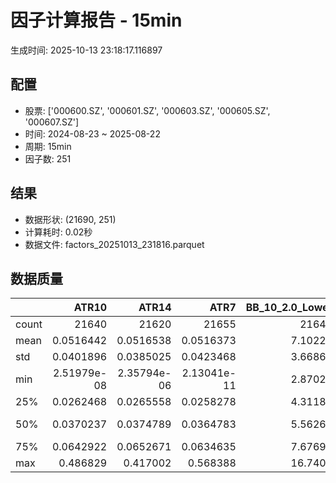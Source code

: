 # 因子计算报告 - 15min

生成时间: 2025-10-13 23:18:17.116897

## 配置

- 股票: ['000600.SZ', '000601.SZ', '000603.SZ', '000605.SZ', '000607.SZ']
- 时间: 2024-08-23 ~ 2025-08-22
- 周期: 15min
- 因子数: 251

## 结果

- 数据形状: (21690, 251)
- 计算耗时: 0.02秒
- 数据文件: factors_20251013_231816.parquet

## 数据质量

|       |           ATR10 |           ATR14 |            ATR7 |   BB_10_2.0_Lower |   BB_10_2.0_Middle |   BB_10_2.0_Upper |   BB_10_2.0_Width |   BB_15_2.0_Lower |   BB_15_2.0_Middle |   BB_15_2.0_Upper |   BB_15_2.0_Width |   BB_20_2.0_Lower |   BB_20_2.0_Middle |   BB_20_2.0_Upper |   BB_20_2.0_Width |     BOLB_20 |       CCI10 |       CCI14 |       CCI20 |       EMA12 |       EMA15 |       EMA20 |        EMA3 |        EMA5 |        EMA8 |     FIXLB10 |      FIXLB3 |      FIXLB5 |      FIXLB8 |      FMAX10 |      FMAX15 |      FMAX20 |       FMAX5 |     FMEAN10 |     FMEAN15 |     FMEAN20 |      FMEAN5 |      FMIN10 |      FMIN15 |      FMIN20 |       FMIN5 |      FSTD10 |      FSTD15 |      FSTD20 |       FSTD5 |     LEXLB10 |      LEXLB3 |      LEXLB5 |      LEXLB8 |        MA10 |        MA15 |        MA20 |         MA3 |         MA5 |         MA8 |          MACD |   MACD_12_26_9 |     MACD_6_13_4 |     MACD_8_17_5 |       MACD_HIST |    MACD_SIGNAL |    MEANLB10 |     MEANLB3 |     MEANLB5 |     MEANLB8 |        MSTD10 |        MSTD15 |         MSTD5 |      Momentum1 |     Momentum10 |     Momentum12 |     Momentum15 |     Momentum20 |      Momentum3 |      Momentum5 |      Momentum8 |               OBV |   OBV_SMA10 |   OBV_SMA15 |   OBV_SMA20 |    OBV_SMA5 |   Position10 |   Position12 |   Position15 |   Position20 |   Position25 |   Position30 |    Position5 |    Position8 |        RAND |      RANDNX |       RANDX |       RPROB |     RPROBCX |     RPROBNX |      RPROBX |         RSI |       RSI10 |       RSI14 |         RSI7 |        STCX |          STOCH |     STOCH_10_14 |     STOCH_14_20 |      STOCH_7_10 |         STX |   TA_ADXR_14 |   TA_ADX_14 |   TA_APO_fastperiod12_matype0_slowperiod26 |   TA_AROONOSC_14 |   TA_AROON_14_down |   TA_AROON_14_up |   TA_CCI_14 |   TA_CDL2CROWS |   TA_CDL3BLACKCROWS |   TA_CDL3INSIDE |   TA_CDL3LINESTRIKE |   TA_CDL3OUTSIDE |   TA_CDL3STARSINSOUTH |   TA_CDL3WHITESOLDIERS |   TA_CDLABANDONEDBABY |   TA_CDLADVANCEBLOCK |   TA_CDLBELTHOLD |   TA_CDLBREAKAWAY |   TA_CDLCLOSINGMARUBOZU |   TA_CDLCONCEALBABYSWALL |   TA_CDLCOUNTERATTACK |   TA_CDLDARKCLOUDCOVER |   TA_CDLDOJI |   TA_CDLDOJISTAR |   TA_CDLDRAGONFLYDOJI |   TA_CDLENGULFING |   TA_CDLEVENINGDOJISTAR |   TA_CDLEVENINGSTAR |   TA_CDLGAPSIDESIDEWHITE |   TA_CDLGRAVESTONEDOJI |   TA_CDLHAMMER |   TA_CDLHANGINGMAN |   TA_CDLHARAMI |   TA_CDLHARAMICROSS |   TA_CDLHIGHWAVE |   TA_CDLHIKKAKE |   TA_CDLHOMINGPIGEON |   TA_CDLIDENTICAL3CROWS |   TA_CDLINNECK |   TA_CDLINVERTEDHAMMER |   TA_CDLKICKING |   TA_CDLKICKINGBYLENGTH |   TA_CDLLADDERBOTTOM |   TA_CDLLONGLEGGEDDOJI |   TA_CDLLONGLINE |   TA_CDLMARUBOZU |   TA_CDLMATCHINGLOW |   TA_CDLMATHOLD |   TA_CDLMORNINGDOJISTAR |   TA_CDLMORNINGSTAR |   TA_CDLONNECK |   TA_CDLPIERCING |   TA_CDLRICKSHAWMAN |   TA_CDLRISEFALL3METHODS |   TA_CDLSEPARATINGLINES |   TA_CDLSHOOTINGSTAR |   TA_CDLSHORTLINE |   TA_CDLSPINNINGTOP |   TA_CDLSTALLEDPATTERN |   TA_CDLSTICKSANDWICH |   TA_CDLTAKURI |   TA_CDLTASUKIGAP |   TA_CDLTHRUSTING |   TA_CDLTRISTAR |   TA_CDLUNIQUE3RIVER |   TA_CDLUPSIDEGAP2CROWS |   TA_CDLXSIDEGAP3METHODS |   TA_DEMA_10 |   TA_DEMA_20 |   TA_DEMA_5 |    TA_DX_14 |   TA_EMA_10 |   TA_EMA_20 |   TA_EMA_30 |    TA_EMA_5 |   TA_EMA_60 |   TA_KAMA_10 |   TA_KAMA_20 |   TA_MFI_14 |   TA_MIDPRICE_10 |   TA_MIDPRICE_20 |   TA_MIDPRICE_5 |   TA_MOM_10 |   TA_ROCP_10 |   TA_ROCR100_10 |   TA_ROCR_10 |    TA_ROC_10 |   TA_RSI_14 |      TA_SAR |   TA_SMA_10 |   TA_SMA_20 |   TA_SMA_30 |    TA_SMA_5 |   TA_SMA_60 |   TA_STOCHF_D |   TA_STOCHF_K |   TA_STOCHRSI_fastd_period3_fastk_period5_timeperiod14_D |   TA_STOCHRSI_fastd_period3_fastk_period5_timeperiod14_K |   TA_STOCH_D |   TA_STOCH_K |    TA_T3_10 |    TA_T3_20 |     TA_T3_5 |   TA_TEMA_10 |   TA_TEMA_20 |   TA_TEMA_5 |   TA_TRIMA_10 |   TA_TRIMA_20 |   TA_TRIMA_5 |   TA_TRIX_14 |   TA_ULTOSC_timeperiod17_timeperiod214_timeperiod328 |   TA_WILLR_14 |   TA_WMA_10 |   TA_WMA_20 |    TA_WMA_5 |      TRENDLB10 |      TRENDLB3 |      TRENDLB5 |       TRENDLB8 |        Trend10 |       Trend12 |       Trend15 |       Trend20 |       Trend25 |        Trend5 |         Trend8 |      VWAP10 |      VWAP15 |      VWAP20 |      VWAP25 |      VWAP30 |   Volume_Momentum10 |   Volume_Momentum15 |   Volume_Momentum20 |   Volume_Momentum25 |   Volume_Momentum30 |   Volume_Ratio10 |   Volume_Ratio15 |   Volume_Ratio20 |   Volume_Ratio25 |   Volume_Ratio30 |    WILLR14 |    WILLR18 |    WILLR21 |     WILLR9 |
|:------|----------------:|----------------:|----------------:|------------------:|-------------------:|------------------:|------------------:|------------------:|-------------------:|------------------:|------------------:|------------------:|-------------------:|------------------:|------------------:|------------:|------------:|------------:|------------:|------------:|------------:|------------:|------------:|------------:|------------:|------------:|------------:|------------:|------------:|------------:|------------:|------------:|------------:|------------:|------------:|------------:|------------:|------------:|------------:|------------:|------------:|------------:|------------:|------------:|------------:|------------:|------------:|------------:|------------:|------------:|------------:|------------:|------------:|------------:|------------:|--------------:|---------------:|----------------:|----------------:|----------------:|---------------:|------------:|------------:|------------:|------------:|--------------:|--------------:|--------------:|---------------:|---------------:|---------------:|---------------:|---------------:|---------------:|---------------:|---------------:|------------------:|------------:|------------:|------------:|------------:|-------------:|-------------:|-------------:|-------------:|-------------:|-------------:|-------------:|-------------:|------------:|------------:|------------:|------------:|------------:|------------:|------------:|------------:|------------:|------------:|-------------:|------------:|---------------:|----------------:|----------------:|----------------:|------------:|-------------:|------------:|-------------------------------------------:|-----------------:|-------------------:|-----------------:|------------:|---------------:|--------------------:|----------------:|--------------------:|-----------------:|----------------------:|-----------------------:|----------------------:|---------------------:|-----------------:|------------------:|------------------------:|-------------------------:|----------------------:|-----------------------:|-------------:|-----------------:|----------------------:|------------------:|------------------------:|--------------------:|-------------------------:|-----------------------:|---------------:|-------------------:|---------------:|--------------------:|-----------------:|----------------:|---------------------:|------------------------:|---------------:|-----------------------:|----------------:|------------------------:|---------------------:|-----------------------:|-----------------:|-----------------:|--------------------:|----------------:|------------------------:|--------------------:|---------------:|-----------------:|--------------------:|-------------------------:|------------------------:|---------------------:|------------------:|--------------------:|-----------------------:|----------------------:|---------------:|------------------:|------------------:|----------------:|---------------------:|------------------------:|-------------------------:|-------------:|-------------:|------------:|------------:|------------:|------------:|------------:|------------:|------------:|-------------:|-------------:|------------:|-----------------:|-----------------:|----------------:|------------:|-------------:|----------------:|-------------:|-------------:|------------:|------------:|------------:|------------:|------------:|------------:|------------:|--------------:|--------------:|---------------------------------------------------------:|---------------------------------------------------------:|-------------:|-------------:|------------:|------------:|------------:|-------------:|-------------:|------------:|--------------:|--------------:|-------------:|-------------:|-----------------------------------------------------:|--------------:|------------:|------------:|------------:|---------------:|--------------:|--------------:|---------------:|---------------:|--------------:|--------------:|--------------:|--------------:|--------------:|---------------:|------------:|------------:|------------:|------------:|------------:|--------------------:|--------------------:|--------------------:|--------------------:|--------------------:|-----------------:|-----------------:|-----------------:|-----------------:|-----------------:|-----------:|-----------:|-----------:|-----------:|
| count | 21640           | 21620           | 21655           |       21645       |        21645       |       21645       |       21645       |       21620       |        21620       |       21620       |       21620       |       21595       |        21595       |       21595       |       21595       | 21690       | 21600       | 21560       | 21500       | 21690       | 21690       | 21690       | 21690       | 21690       | 21690       | 21690       | 21690       | 21690       | 21690       | 21645       | 21620       | 21595       | 21670       | 21690       | 21690       | 21690       | 21690       | 21690       | 21690       | 21690       | 21690       | 21690       | 21690       | 21690       | 21690       | 21690       | 21690       | 21690       | 21690       | 21645       | 21620       | 21595       | 21680       | 21670       | 21655       | 21525         |  21525         | 21615           | 21590           | 21525           | 21525          | 21690       | 21690       | 21690       | 21690       | 21645         | 21620         | 21670         | 21640          | 21640          | 21640          | 21640          | 21640          | 21640          | 21640          | 21640          |   21690           | 21645       | 21620       | 21595       | 21670       | 21645        | 21635        | 21620        | 21595        | 21570        | 21545        | 21670        | 21655        | 21690       | 21690       | 21690       | 21690       | 21690       | 21690       | 21690       | 21620       | 21640       | 21620       | 21655        | 21690       | 21605          | 21515           | 21435           | 21570           | 21690       |  21555       | 21555       |                                21635       |      21690       |        21690       |      21690       | 21560       |          21690 |       21690         |    21690        |      21690          |     21690        |            21675      |          21690         |         21690         |         21690        |     21690        |             21690 |            21690        |                    21690 |        21690          |          21690         |   21690      |     21690        |           21690       |       21690       |            21690        |        21690        |             21690        |            21690       |    21690       |        21690       |   21690        |        21690        |       21690      |     21690       |        21690         |            21690        |  21690         |            21690       |           21690 |                   21690 |       21690          |             21690      |       21690      |     21690        |         21690       |           21690 |           21690         |       21690         |  21690         |    21690         |          21690      |           21690          |             21690       |         21690        |        21690      |          21690      |           21690        |         21690         |    21690       |     21690         |      21690        |   21690         |                21690 |                   21690 |           21690          |  21690       |  21690       | 21690       | 21690       | 21690       | 21690       | 21690       | 21690       | 21690       |  21645       |  21595       | 21690       |      21690       |      21690       |     21690       | 21690       |  21690       |     21690       |  21690       | 21640        | 21620       | 21690       | 21645       | 21595       | 21545       | 21670       | 21395       |   21690       |   21690       |                                              21690       |                                              21690       |  21690       |  21690       | 21690       | 21690       | 21690       |  21690       |  21690       | 21690       |   21645       |   21595       |  21670       |  21690       |                                          21690       |    21625      | 21645       | 21595       | 21670       | 21645          | 21680         | 21670         | 21655          | 21645          | 21635         | 21620         | 21595         | 21570         | 21670         | 21655          | 21595       | 21595       | 21595       | 21595       | 21595       |      21640          |      21640          |      21640          |      21640          |      21640          |      21690       |      21690       |      21690       |      21690       |      21690       | 21625      | 21605      | 21590      | 21650      |
| mean  |     0.0516442   |     0.0516538   |     0.0516373   |           7.10225 |            7.11118 |           7.12011 |           7.11118 |           7.10023 |            7.11163 |           7.12303 |           7.11163 |           7.09857 |            7.11208 |           7.1256  |           7.11208 |     7.11037 |     2.26509 |     3.32978 |     4.66687 |     7.10646 |     7.1054  |     7.10365 |     7.10966 |     7.10894 |     7.10788 |     7.11037 |     7.11037 |     7.11037 |     7.11037 |     7.11118 |     7.11163 |     7.11208 |     7.11073 |     7.11037 |     7.11037 |     7.11037 |     7.11037 |     7.11037 |     7.11037 |     7.11037 |     7.11037 |     7.11037 |     7.11037 |     7.11037 |     7.11037 |     7.11037 |     7.11037 |     7.11037 |     7.11037 |     7.11118 |     7.11163 |     7.11208 |     7.11054 |     7.11073 |     7.111   |     0.0049647 |      0.0049647 |     0.00250727  |     0.00321144  |     2.19879e-05 |     0.00494271 |     7.11037 |     7.11037 |     7.11037 |     7.11037 |     0.0470583 |     0.059     |     0.0322555 |     0.00134323 |     0.00134323 |     0.00134323 |     0.00134323 |     0.00134323 |     0.00134323 |     0.00134323 |     0.00134323 |       1.45904e+06 |     7.11118 |     7.11163 |     7.11208 |     7.11073 |     0.475413 |     0.47828  |     0.481748 |     0.483503 |     0.484356 |     0.484943 |     0.472073 |     0.472813 |     7.11037 |     7.11037 |     7.11037 |     7.11037 |     7.11037 |     7.11037 |     7.11037 |    51.0327  |    50.9614  |    51.0327  |    50.818    |     7.11037 |    48.0746     |    47.5473      |    48.0584      |    47.2318      |     7.11037 |     30.5977  |    30.5977  |                                    7.11136 |          7.11037 |            7.11037 |          7.11037 |     3.32978 |              0 |          -0.0184417 |       -0.087598 |         -0.00922084 |        -0.585523 |               50.0549 |              0.0368834 |            -0.0230521 |            -0.350392 |        -0.133702 |                 0 |               -0.673121 |                        0 |            0.00922084 |             -0.0599355 |      29.0364 |        -0.184417 |               3.39788 |          -4.95159 |               -0.152144 |           -0.189027 |                 0.087598 |                3.84509 |        1.80267 |           -2.11157 |      -0.366067 |           -0.603965 |          10.7699 |         0.76994 |            0.0461042 |               -0.124481 |     -0.0737667 |                1.11572 |               0 |                       0 |           0.00461042 |                19.894  |          -1.0604 |        -0.101429 |             2.33287 |               0 |               0.0461042 |           0.0968188 |     -0.0968188 |        0.0184417 |             10.7746 |               0.00461042 |                -1.18949 |            -0.272015 |            8.0959 |             10.687  |              -0.129092 |             0.0783771 |        3.46704 |        -0.0230521 |         -0.101429 |      -0.0184417 |                    0 |                       0 |               0.00922084 |      7.10717 |      7.10365 |     7.10894 |     7.11037 |     7.10717 |     7.10365 |     7.10017 |     7.10894 |     7.0899  |      7.11118 |      7.11208 |     7.11037 |          7.11037 |          7.11037 |         7.11037 |     7.11037 |      7.11037 |         7.11037 |      7.11037 |     0.134323 |    51.0327  |     7.11037 |     7.11118 |     7.11208 |     7.11303 |     7.11073 |     7.11618 |       7.11037 |       7.11037 |                                                  7.11037 |                                                  7.11037 |      7.11037 |      7.11037 |     7.11037 |     7.11037 |     7.11037 |      7.10717 |      7.10365 |     7.10894 |       7.11118 |       7.11208 |      7.11073 |      7.11037 |                                              7.11037 |      -50.9384 |     7.11118 |     7.11208 |     7.11073 |     0.00100212 |    -0.0165295 |    -0.0154369 |    -0.00612373 |     0.00100212 |     0.0114693 |     0.0244808 |     0.0408506 |     0.0551017 |    -0.0154369 |    -0.00612373 |     7.04273 |     7.04273 |     7.04273 |     7.04273 |     7.04273 |          0.00134323 |          0.00134323 |          0.00134323 |          0.00134323 |          0.00134323 |          7.11037 |          7.11037 |          7.11037 |          7.11037 |          7.11037 |   -50.9384 |   -51.0744 |   -51.0503 |   -50.939  |
| std   |     0.0401896   |     0.0385025   |     0.0423468   |           3.66862 |            3.67327 |           3.67796 |           3.67327 |           3.66683 |            3.67276 |           3.67873 |           3.67276 |           3.66526 |            3.67224 |           3.67927 |           3.67224 |     3.67429 |    95.3451  |    93.1166  |    93.5086  |     3.67165 |     3.67095 |     3.66978 |     3.67373 |     3.67326 |     3.67257 |     3.67429 |     3.67429 |     3.67429 |     3.67429 |     3.67327 |     3.67276 |     3.67224 |     3.6738  |     3.67429 |     3.67429 |     3.67429 |     3.67429 |     3.67429 |     3.67429 |     3.67429 |     3.67429 |     3.67429 |     3.67429 |     3.67429 |     3.67429 |     3.67429 |     3.67429 |     3.67429 |     3.67429 |     3.67327 |     3.67276 |     3.67224 |     3.67402 |     3.6738  |     3.67348 |     0.0666327 |      0.0666327 |     0.04587     |     0.0517052   |     0.0184927   |     0.0633438  |     3.67429 |     3.67429 |     3.67429 |     3.67429 |     0.0643596 |     0.074134  |     0.0510455 |     0.0223306  |     0.0223306  |     0.0223306  |     0.0223306  |     0.0223306  |     0.0223306  |     0.0223306  |     0.0223306  |       1.39153e+06 |     3.67327 |     3.67276 |     3.67224 |     3.6738  |     0.298527 |     0.2977   |     0.296433 |     0.296108 |     0.295585 |     0.295122 |     0.305254 |     0.300136 |     3.67429 |     3.67429 |     3.67429 |     3.67429 |     3.67429 |     3.67429 |     3.67429 |    13.9468  |    15.9895  |    13.9468  |    18.466    |     3.67429 |    27.5941     |    19.2302      |    19.4697      |    19.2379      |     3.67429 |     13.0731  |    13.0731  |                                    3.67307 |          3.67429 |            3.67429 |          3.67429 |    93.1166  |              0 |           1.35791   |        7.02325  |          1.358      |        10.9542   |               26.6872 |              1.92019   |             1.51815   |             5.90915  |        42.605    |                 0 |               40.5198   |                        0 |            4.80136    |              2.44749   |      45.3941 |        11.7986   |              18.1179  |          31.1492  |                3.89768  |            4.34371  |                 9.62632  |               19.2287  |       13.3051  |           14.3773  |      32.1432   |           24.3771   |          35.1152 |        27.1752  |            2.14674   |                3.52608  |      2.71506   |               10.5039  |               0 |                       0 |           0.679001   |                39.9212 |          38.0949 |        28.0457   |            15.0949  |               0 |               2.14674   |           3.11014   |      3.11014   |        1.35791   |             31.0066 |               1.17608    |                11.8182  |             5.20853  |           44.9888 |             37.9659 |               3.5907   |             2.79856   |       18.2948  |         2.03692   |          3.18325  |       5.1712    |                    0 |                       0 |               2.35216    |      3.67211 |      3.66978 |     3.67326 |     3.67429 |     3.67211 |     3.66978 |     3.6674  |     3.67326 |     3.66026 |      3.67327 |      3.67224 |     3.67429 |          3.67429 |          3.67429 |         3.67429 |     3.67429 |      3.67429 |         3.67429 |      3.67429 |     2.23306  |    13.9468  |     3.67429 |     3.67327 |     3.67224 |     3.67119 |     3.6738  |     3.66791 |       3.67429 |       3.67429 |                                                  3.67429 |                                                  3.67429 |      3.67429 |      3.67429 |     3.67429 |     3.67429 |     3.67429 |      3.67211 |      3.66978 |     3.67326 |       3.67327 |       3.67224 |      3.6738  |      3.67429 |                                              3.67429 |       29.7142 |     3.67327 |     3.67224 |     3.6738  |     1.18386    |     0.820248  |     1.00412   |     1.12993    |     1.18386    |     1.22242   |     1.26936   |     1.31108   |     1.32425   |     1.00412   |     1.12993    |     3.68501 |     3.68501 |     3.68501 |     3.68501 |     3.68501 |          0.0223306  |          0.0223306  |          0.0223306  |          0.0223306  |          0.0223306  |          3.67429 |          3.67429 |          3.67429 |          3.67429 |          3.67429 |    29.7142 |    29.6222 |    29.6336 |    30.0237 |
| min   |     2.51979e-08 |     2.35794e-06 |     2.13041e-11 |           2.87026 |            2.872   |           2.87374 |           2.872   |           2.87486 |            2.87733 |           2.87981 |           2.87733 |           2.87961 |            2.8825  |           2.88539 |           2.8825  |     2.85    |  -666.651   |  -629.876   |  -709.805   |     2.87608 |     2.87973 |     2.88543 |     2.86307 |     2.86742 |     2.87137 |     2.85    |     2.85    |     2.85    |     2.85    |     2.872   |     2.87733 |     2.8825  |     2.868   |     2.85    |     2.85    |     2.85    |     2.85    |     2.85    |     2.85    |     2.85    |     2.85    |     2.85    |     2.85    |     2.85    |     2.85    |     2.85    |     2.85    |     2.85    |     2.85    |     2.872   |     2.87733 |     2.8825  |     2.86667 |     2.868   |     2.8725  |    -0.493302  |     -0.493302  |    -0.454751    |    -0.454562    |    -0.236934    |    -0.444275   |     2.85    |     2.85    |     2.85    |     2.85    |     0         |     0         |     0         |    -0.13947    |    -0.13947    |    -0.13947    |    -0.13947    |    -0.13947    |    -0.13947    |    -0.13947    |    -0.13947    | -525734           |     2.872   |     2.87733 |     2.8825  |     2.868   |     0        |     0        |     0        |     0        |     0        |     0        |     0        |     0        |     2.85    |     2.85    |     2.85    |     2.85    |     2.85    |     2.85    |     2.85    |     3.12181 |     1.06066 |     3.12181 |     0.120319 |     2.85    |    -4.5001e-13 |    -2.82631e-13 |    -6.16951e-14 |    -2.09499e-13 |     2.85    |      6.64851 |     6.64851 |                                    2.87333 |          2.85    |            2.85    |          2.85    |  -629.876   |              0 |        -100         |     -100        |       -100          |      -100        |                0      |              0         |          -100         |          -100        |      -100        |                 0 |             -100        |                        0 |         -100          |           -100         |       0      |      -100        |               0       |        -100       |             -100        |         -100        |              -100        |                0       |        0       |         -100       |    -100        |         -100        |        -100      |      -200       |            0         |             -100        |   -100         |                0       |               0 |                       0 |           0          |                 0      |        -100      |      -100        |             0       |               0 |               0         |           0         |   -100         |        0         |              0      |            -100          |              -100       |          -100        |         -100      |           -100      |            -100        |             0         |        0       |      -100         |       -100        |    -100         |                    0 |                       0 |            -100          |      2.87367 |      2.88543 |     2.86742 |     2.85    |     2.87367 |     2.88543 |     2.89431 |     2.86742 |     2.90905 |      2.872   |      2.8825  |     2.85    |          2.85    |          2.85    |         2.85    |     2.85    |      2.85    |         2.85    |      2.85    |   -13.947    |     3.12181 |     2.85    |     2.872   |     2.8825  |     2.89867 |     2.868   |     2.91617 |       2.85    |       2.85    |                                                  2.85    |                                                  2.85    |      2.85    |      2.85    |     2.85    |     2.85    |     2.85    |      2.87367 |      2.88543 |     2.86742 |       2.872   |       2.8825  |      2.868   |      2.85    |                                              2.85    |     -100      |     2.872   |     2.8825  |     2.868   |    -2.84605    |    -1.1547    |    -1.78885   |    -2.47487    |    -2.84605    |    -3.17543   |    -3.61478   |    -4.18242   |    -4.69873   |    -1.78885   |    -2.47487    |     0       |     0       |     0       |     0       |     0       |         -0.13947    |         -0.13947    |         -0.13947    |         -0.13947    |         -0.13947    |          2.85    |          2.85    |          2.85    |          2.85    |          2.85    |  -100      |  -100      |  -100      |  -100      |
| 25%   |     0.0262468   |     0.0265558   |     0.0258278   |           4.31182 |            4.317   |           4.32198 |           4.317   |           4.31132 |            4.318   |           4.32533 |           4.318   |           4.30863 |            4.31825 |           4.32716 |           4.31825 |     4.32    |   -57.2094  |   -56.4292  |   -55.8616  |     4.3166  |     4.31753 |     4.31742 |     4.31701 |     4.31691 |     4.31628 |     4.32    |     4.32    |     4.32    |     4.32    |     4.317   |     4.318   |     4.31825 |     4.316   |     4.32    |     4.32    |     4.32    |     4.32    |     4.32    |     4.32    |     4.32    |     4.32    |     4.32    |     4.32    |     4.32    |     4.32    |     4.32    |     4.32    |     4.32    |     4.32    |     4.317   |     4.318   |     4.31825 |     4.31667 |     4.316   |     4.31625 |    -0.0181521 |     -0.0181521 |    -0.0124566   |    -0.0142345   |    -0.00561034  |    -0.0171976  |     4.32    |     4.32    |     4.32    |     4.32    |     0.0152388 |     0.0199284 |     0.01      |    -0.0078329  |    -0.0078329  |    -0.0078329  |    -0.0078329  |    -0.0078329  |    -0.0078329  |    -0.0078329  |    -0.0078329  |  436598           |     4.317   |     4.318   |     4.31825 |     4.316   |     0.214286 |     0.214286 |     0.222222 |     0.222222 |     0.222222 |     0.222222 |     0.214286 |     0.214286 |     4.32    |     4.32    |     4.32    |     4.32    |     4.32    |     4.32    |     4.32    |    41.5294  |    39.8674  |    41.5294  |    37.7308   |     4.32    |    23.8095     |    33.1084      |    33.1796      |    33.0762      |     4.32    |     20.8386  |    20.8386  |                                    4.31833 |          4.32    |            4.32    |          4.32    |   -56.4292  |              0 |           0         |        0        |          0          |         0        |               28.8542 |              0         |             0         |             0        |         0        |                 0 |                0        |                        0 |            0          |              0         |       0      |         0        |               0       |           0       |                0        |            0        |                 0        |                0       |        0       |            0       |       0        |            0        |           0      |         0       |            0         |                0        |      0         |                0       |               0 |                       0 |           0          |                 0      |           0      |         0        |             0       |               0 |               0         |           0         |      0         |        0         |              0      |               0          |                 0       |             0        |            0      |              0      |               0        |             0         |        0       |         0         |          0        |       0         |                    0 |                       0 |               0          |      4.31663 |      4.31742 |     4.31691 |     4.32    |     4.31663 |     4.31742 |     4.31248 |     4.31691 |     4.30329 |      4.317   |      4.31825 |     4.32    |          4.32    |          4.32    |         4.32    |     4.32    |      4.32    |         4.32    |      4.32    |    -0.78329  |    41.5294  |     4.32    |     4.317   |     4.31825 |     4.31533 |     4.316   |     4.30608 |       4.32    |       4.32    |                                                  4.32    |                                                  4.32    |      4.32    |      4.32    |     4.32    |     4.32    |     4.32    |      4.31663 |      4.31742 |     4.31691 |       4.317   |       4.31825 |      4.316   |      4.32    |                                              4.32    |      -76.9231 |     4.317   |     4.31825 |     4.316   |    -0.96112    |    -0.800641  |    -0.920357  |    -0.935414   |    -0.96112    |    -0.969276  |    -0.978617  |    -0.999353  |    -1.01656   |    -0.920357  |    -0.935414   |     4.29601 |     4.29601 |     4.29601 |     4.29601 |     4.29601 |         -0.0078329  |         -0.0078329  |         -0.0078329  |         -0.0078329  |         -0.0078329  |          4.32    |          4.32    |          4.32    |          4.32    |          4.32    |   -76.9231 |   -76.9231 |   -76.9231 |   -76.9231 |
| 50%   |     0.0370237   |     0.0374789   |     0.0364783   |           5.56265 |            5.57    |           5.57533 |           5.57    |           5.56128 |            5.57067 |           5.57866 |           5.57067 |           5.55871 |            5.5685  |           5.57841 |           5.5685  |     5.57    |     0       |     0       |     2.45439 |     5.56719 |     5.56825 |     5.56515 |     5.56729 |     5.56697 |     5.56454 |     5.57    |     5.57    |     5.57    |     5.57    |     5.57    |     5.57067 |     5.5685  |     5.568   |     5.57    |     5.57    |     5.57    |     5.57    |     5.57    |     5.57    |     5.57    |     5.57    |     5.57    |     5.57    |     5.57    |     5.57    |     5.57    |     5.57    |     5.57    |     5.57    |     5.57    |     5.57067 |     5.5685  |     5.57    |     5.568   |     5.57    |     0.0015255 |      0.0015255 |     0.000455401 |     0.000976663 |    -5.59907e-05 |     0.00159131 |     5.57    |     5.57    |     5.57    |     5.57    |     0.0269979 |     0.0345998 |     0.0178885 |     0          |     0          |     0          |     0          |     0          |     0          |     0          |     0          |       1.02042e+06 |     5.57    |     5.57067 |     5.5685  |     5.568   |     0.473684 |     0.478261 |     0.484848 |     0.482759 |     0.485071 |     0.484211 |     0.485714 |     0.470588 |     5.57    |     5.57    |     5.57    |     5.57    |     5.57    |     5.57    |     5.57    |    50.6196  |    50.6192  |    50.6196  |    50.451    |     5.57    |    47.619      |    47.3214      |    47.6686      |    47.0847      |     5.57    |     28.0499  |    28.0499  |                                    5.57083 |          5.57    |            5.57    |          5.57    |     0       |              0 |           0         |        0        |          0          |         0        |               49.3925 |              0         |             0         |             0        |         0        |                 0 |                0        |                        0 |            0          |              0         |       0      |         0        |               0       |           0       |                0        |            0        |                 0        |                0       |        0       |            0       |       0        |            0        |           0      |         0       |            0         |                0        |      0         |                0       |               0 |                       0 |           0          |                 0      |           0      |         0        |             0       |               0 |               0         |           0         |      0         |        0         |              0      |               0          |                 0       |             0        |            0      |              0      |               0        |             0         |        0       |         0         |          0        |       0         |                    0 |                       0 |               0          |      5.5659  |      5.56515 |     5.56697 |     5.57    |     5.5659  |     5.56515 |     5.56395 |     5.56697 |     5.55225 |      5.57    |      5.5685  |     5.57    |          5.57    |          5.57    |         5.57    |     5.57    |      5.57    |         5.57    |      5.57    |     0        |    50.6196  |     5.57    |     5.57    |     5.5685  |     5.56833 |     5.568   |     5.57317 |       5.57    |       5.57    |                                                  5.57    |                                                  5.57    |      5.57    |      5.57    |     5.57    |     5.57    |     5.57    |      5.5659  |      5.56515 |     5.56697 |       5.57    |       5.5685  |      5.568   |      5.57    |                                              5.57    |      -50      |     5.57    |     5.5685  |     5.568   |     0          |     0         |     0         |     0          |     0          |     0         |     0         |     0.0454941 |     0.0611817 |     0         |     0          |     5.55508 |     5.55508 |     5.55508 |     5.55508 |     5.55508 |          0          |          0          |          0          |          0          |          0          |          5.57    |          5.57    |          5.57    |          5.57    |          5.57    |   -50      |   -50      |   -50      |   -50      |
| 75%   |     0.0642922   |     0.0652671   |     0.0634635   |           7.67699 |            7.688   |           7.70094 |           7.688   |           7.67486 |            7.69283 |           7.70474 |           7.69283 |           7.68137 |            7.69525 |           7.70725 |           7.69525 |     7.68    |    58.6338  |    59.5081  |    61.7944  |     7.68427 |     7.68533 |     7.68565 |     7.68514 |     7.68685 |     7.68394 |     7.68    |     7.68    |     7.68    |     7.68    |     7.688   |     7.69283 |     7.69525 |     7.686   |     7.68    |     7.68    |     7.68    |     7.68    |     7.68    |     7.68    |     7.68    |     7.68    |     7.68    |     7.68    |     7.68    |     7.68    |     7.68    |     7.68    |     7.68    |     7.68    |     7.688   |     7.69283 |     7.69525 |     7.68667 |     7.686   |     7.68625 |     0.0211305 |      0.0211305 |     0.0143014   |     0.0166938   |     0.00584298  |     0.0200676  |     7.68    |     7.68    |     7.68    |     7.68    |     0.0516935 |     0.066275  |     0.0343511 |     0.00886623 |     0.00886623 |     0.00886623 |     0.00886623 |     0.00886623 |     0.00886623 |     0.00886623 |     0.00886623 |       1.93855e+06 |     7.688   |     7.69283 |     7.69525 |     7.686   |     0.727273 |     0.730769 |     0.733333 |     0.733333 |     0.733333 |     0.735294 |     0.727273 |     0.727273 |     7.68    |     7.68    |     7.68    |     7.68    |     7.68    |     7.68    |     7.68    |    59.8368  |    61.1135  |    59.8368  |    63.1834   |     7.68    |    71.6628     |    61.9217      |    62.6374      |    61.4194      |     7.68    |     37.4571  |    37.4571  |                                    7.68875 |          7.68    |            7.68    |          7.68    |    59.5081  |              0 |           0         |        0        |          0          |         0        |               71.3895 |              0         |             0         |             0        |         0        |                 0 |                0        |                        0 |            0          |              0         |     100      |         0        |               0       |           0       |                0        |            0        |                 0        |                0       |        0       |            0       |       0        |            0        |           0      |         0       |            0         |                0        |      0         |                0       |               0 |                       0 |           0          |                 0      |           0      |         0        |             0       |               0 |               0         |           0         |      0         |        0         |              0      |               0          |                 0       |             0        |            0      |              0      |               0        |             0         |        0       |         0         |          0        |       0         |                    0 |                       0 |               0          |      7.68424 |      7.68565 |     7.68685 |     7.68    |     7.68424 |     7.68565 |     7.68285 |     7.68685 |     7.66817 |      7.688   |      7.69525 |     7.68    |          7.68    |          7.68    |         7.68    |     7.68    |      7.68    |         7.68    |      7.68    |     0.886623 |    59.8368  |     7.68    |     7.688   |     7.69525 |     7.69433 |     7.686   |     7.68875 |       7.68    |       7.68    |                                                  7.68    |                                                  7.68    |      7.68    |      7.68    |     7.68    |     7.68    |     7.68    |      7.68424 |      7.68565 |     7.68685 |       7.688   |       7.69525 |      7.686   |      7.68    |                                              7.68    |      -25      |     7.688   |     7.69525 |     7.686   |     0.946745   |     0.725866  |     0.852803  |     0.923186   |     0.946745   |     0.972746  |     1.0039    |     1.04064   |     1.07296   |     0.852803  |     0.923186   |     7.64336 |     7.64336 |     7.64336 |     7.64336 |     7.64336 |          0.00886623 |          0.00886623 |          0.00886623 |          0.00886623 |          0.00886623 |          7.68    |          7.68    |          7.68    |          7.68    |          7.68    |   -25      |   -25.4902 |   -25.641  |   -25      |
| max   |     0.486829    |     0.417002    |     0.568388    |          16.7407  |           16.753   |          16.7653  |          16.753   |          16.6767  |           16.7     |          16.7233  |          16.7     |          16.5868  |           16.621   |          16.6552  |          16.621   |    16.91    |   666.663   |   933.326   |  1333.32    |    16.6926  |    16.6674  |    16.6231  |    16.7936  |    16.7591  |    16.7195  |    16.91    |    16.91    |    16.91    |    16.91    |    16.753   |    16.7     |    16.621   |    16.788   |    16.91    |    16.91    |    16.91    |    16.91    |    16.91    |    16.91    |    16.91    |    16.91    |    16.91    |    16.91    |    16.91    |    16.91    |    16.91    |    16.91    |    16.91    |    16.91    |    16.753   |    16.7     |    16.621   |    16.8233  |    16.788   |    16.76    |     0.617556  |      0.617556  |     0.553389    |     0.552048    |     0.194867    |     0.543746   |    16.91    |    16.91    |    16.91    |    16.91    |     1.05173   |     1.02489   |     0.997111  |     0.211248   |     0.211248   |     0.211248   |     0.211248   |     0.211248   |     0.211248   |     0.211248   |     0.211248   |       6.05644e+06 |    16.753   |    16.7     |    16.621   |    16.788   |     1        |     1        |     1        |     1        |     1        |     1        |     1        |     1        |    16.91    |    16.91    |    16.91    |    16.91    |    16.91    |    16.91    |    16.91    |    99.9996  |   100       |    99.9996  |   100        |    16.91    |   100          |   100           |   100           |   100           |    16.91    |     94.3248  |    94.3248  |                                   16.73    |         16.91    |           16.91    |         16.91    |   933.326   |              0 |           0         |      100        |        100          |       100        |              100      |            100         |             0         |             0        |       100        |                 0 |              100        |                        0 |          100          |              0         |     100      |       100        |             100       |         100       |                0        |            0        |               100        |              100       |      100       |            0       |     100        |          100        |         100      |       200       |          100         |                0        |      0         |              100       |               0 |                       0 |         100          |               100      |         100      |       100        |           100       |               0 |             100         |         100         |      0         |      100         |            100      |             100          |               100       |             0        |          100      |            100      |               0        |           100         |      100       |       100         |          0        |     100         |                    0 |                       0 |             100          |     16.7075  |     16.6231  |    16.7591  |    16.91    |    16.7075  |    16.6231  |    16.5377  |    16.7591  |    16.3698  |     16.753   |     16.621   |    16.91    |         16.91    |         16.91    |        16.91    |    16.91    |     16.91    |        16.91    |     16.91    |    21.1248   |    99.9996  |    16.91    |    16.753   |    16.621   |    16.543   |    16.788   |    16.4412  |      16.91    |      16.91    |                                                 16.91    |                                                 16.91    |     16.91    |     16.91    |    16.91    |    16.91    |    16.91    |     16.7075  |     16.6231  |    16.7591  |      16.753   |      16.621   |     16.788   |     16.91    |                                             16.91    |        0      |    16.753   |    16.621   |    16.788   |     2.84605    |     1.1547    |     1.78885   |     2.47487    |     2.84605    |     3.17543   |     3.61478   |     4.24853   |     4.8       |     1.78885   |     2.47487    |    16.6665  |    16.6665  |    16.6665  |    16.6665  |    16.6665  |          0.211248   |          0.211248   |          0.211248   |          0.211248   |          0.211248   |         16.91    |         16.91    |         16.91    |         16.91    |         16.91    |     0      |     0      |     0      |     0      |